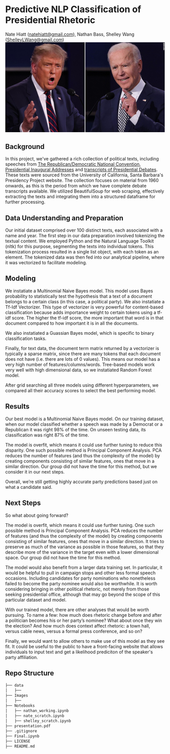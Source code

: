 # Predictive NLP Classification of Presidential Rhetoric
Nate Hiatt (natehiatt@gmail.com), Nathan Bass, Shelley Wang (ShelleyLWang@gmail.com) 
![ReadMe header](images/readmeheader.png)

## Background
In this project, we've gathered a rich collection of political texts, including speeches from [The Republican/Democratic National Convention](https://www.presidency.ucsb.edu/documents/app-categories/elections-and-transitions/convention-speeches), [Presidential Inaugural Addresses](https://www.presidency.ucsb.edu/documents/app-categories/spoken-addresses-and-remarks/presidential/inaugural-addresses) and [transcripts of Presidential Debates](https://www.presidency.ucsb.edu/documents/app-categories/elections-and-transitions/debates). These texts were sourced from the University of California, Santa Barbara's Presidency Project website. The collection focuses on material from 1960 onwards, as this is the period from which we have complete debate transcripts available. We utilized BeautifulSoup for web scraping, effectively extracting the texts and integrating them into a structured dataframe for further processing.

## Data Understanding and Preparation
Our initial dataset comprised over 100 distinct texts, each associated with a name and year. The first step in our data preparation involved tokenizing the textual content. We employed Python and the Natural Language Toolkit (nltk) for this purpose, segmenting the texts into individual tokens. This tokenization process resulted in a single list object, with each token as an element. The tokenized data was then fed into our analytical pipeline, where it was vectorized to facilitate modeling. 

## Modeling
We instatiate a Multinomial Naive Bayes model. This model uses Bayes probability to statistically test the hypothesis that a text of a document belongs to a certain class (in this case, a political party). We also instatiate a Tf-Idf Vectorizer. This type of vectorizer is very powerful for content-based classification because adds importance weight to certain tokens using a tf-idf score. The higher the tf-idf score, the more important that word is in that document compared to how important it is in all the documents. 

We also instatiated a Guassian Bayes model, which is specific to binary classification tasks.

Finally, for text data, the document term matrix returned by a vectorizer is typically a sparse matrix, since there are many tokens that each document does not have (i.e. there are lots of 0 values). This means our model has a very high number of features/columns/words. Tree-based models work very well with high dimensional data, so we instatiated Random Forest model.

After grid searching all three models using different hyperparameters, we compared all their accuracy scores to select the best performing model.


## Results
Our best model is a Multinomial Naive Bayes model. On our training dataset, when our model classified whether a speech was made by a Democrat or a Republican it was right 98% of the time. On unseen testing data, its classification was right 87% of the time.

The model is overfit, which means it could use further tuning to reduce this disparity. One such possible method is Principal Component Analysis. PCA reduces the number of features (and thus the complexity of the model) by creating components consisting of similar features, ones that move in a similar direction. Our group did not have the time for this method, but we consider it in our next steps.

Overall, we’re still getting highly accurate party predictions based just on what a candidate said.

## Next Steps
So what about going forward?

The model is overfit, which means it could use further tuning. One such possible method is Principal Component Analysis. PCA reduces the number of features (and thus the complexity of the model) by creating components consisting of similar features, ones that move in a similar direction. It tries to preserve as much of the variance as possible in those features, so that they describe more of the variance in the target even with a lower dimensional space. Our group did not have the time for this method.

The model would also benefit from a larger data training set. In particular, it would be helpful to pull in campaign stops and other less formal speech occasions. Including candidates for party nominations who nonetheless failed to become the party nominee would also be worthwhile. It is worth considering bringing in other political rhetoric, not merely from those seeking presidential office, although that may go beyond the scope of this particular dataset and model.

With our trained model, there are other analyses that would be worth pursuing. To name a few: how much does rhetoric change before and after a politician becomes his or her party’s nominee? What about once they win the election? And how much does context affect rhetoric: a town hall, versus cable news, versus a formal press conference, and so on?

Finally, we would want to allow others to make use of this model as they see fit. It could be useful to the public to have a front-facing website that allows individuals to input text and get a likelihood prediciton of the speaker's party affiliation.
  
## Repo Structure
```
├── data
│   ├── 
├── Images
│   ├── 
├── Notebooks
│   ├── nathan_working.ipynb
│   ├── nate_scratch.ipynb
│   ├── shelley_scratch.ipynb
├── presentation.pdf
├── .gitignore
├── Final.ipynb
├── LICENSE
├── README.md
```
